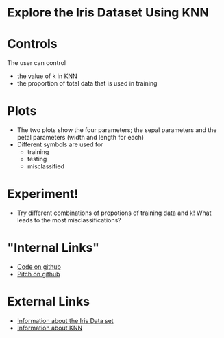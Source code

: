 # Explore the Iris Dataset Using KNN

# Controls
The user can control 
* the value of k in KNN
* the proportion of total data that is used in training

# Plots
* The two plots show the four parameters; the sepal parameters and the petal parameters (width and length for each)
* Different symbols are used for
  - training
  - testing
  - misclassified

# Experiment!
* Try different combinations of propotions of training data and k!  What leads to the most misclassifications?

# "Internal Links"
* [Code on github](https://github.com/trwil/IrisKNN)
* [Pitch on github]()

# External Links
* [Information about the Iris Data set](https://en.wikipedia.org/wiki/Iris_flower_data_set)
* [Information about KNN](https://en.wikipedia.org/wiki/K-nearest_neighbors_algorithm)

